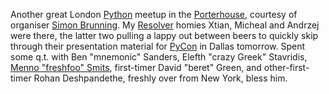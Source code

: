 <!--
.. title: London Python meetup
.. slug: london-python-meeting
.. date: 2007-02-22 20:20:59-06:00
.. tags: geek,software,journal,python
.. link: 
.. description: 
.. type: text
-->


Another great London [Python](http://www.python.org/) meetup in the
[Porterhouse](http://www.beerintheevening.com/pubs/s/36/366/Porterhouse/Covent_Garden),
courtesy of organiser [Simon
Brunning](http://www.brunningonline.net/simon/blog/). My
[Resolver](http://www.resolversystems.com/) homies Xtian, Micheal and
Andrzej were there, the latter two pulling a lappy out between beers to
quickly skip through their presentation material for
[PyCon](http://us.pycon.org/TX2007/HomePage) in Dallas tomorrow. Spent
some q.t. with Ben "mnemonic" Sanders, Elefth "crazy Greek" Stavridis,
[Menno "freshfoo" Smits](http://freshfoo.com/blog/), first-timer David
"beret" Green, and other-first-timer Rohan Deshpandethe, freshly over
from New York, bless him.
